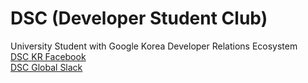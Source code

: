 # DSC (Developer Student Club)
University Student with Google Korea Developer Relations Ecosystem
<br>[DSC KR Facebook](https://www.facebook.com/groups/2210738235883893/)
<br>[DSC Global Slack]()
